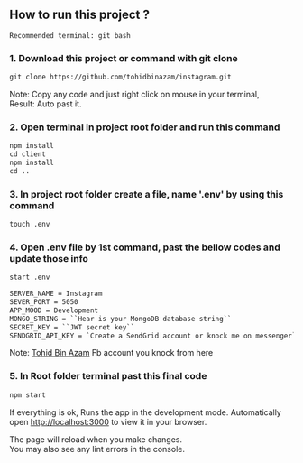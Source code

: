## How to run this project ?

`Recommended terminal: git bash`

### 1. Download this project or command with git clone
```html
git clone https://github.com/tohidbinazam/instagram.git
```
Note: Copy any code and just right click on mouse in your terminal,  
Result: Auto past it.

### 2. Open terminal in project root folder and run this command
```html
npm install
cd client
npm install
cd ..
```

### 3. In project root folder create a file, name '.env' by using this command
```html
touch .env
 ```

### 4. Open .env file by 1st command, past the bellow codes and update those info
```html
start .env
 ```

```html
SERVER_NAME = Instagram
SEVER_PORT = 5050
APP_MOOD = Development
MONGO_STRING = ``Hear is your MongoDB database string``
SECRET_KEY = ``JWT secret key``
SENDGRID_API_KEY = `Create a SendGrid account or knock me on messenger`
 ```
Note: [Tohid Bin Azam](https://www.facebook.com/tohidbinazam/) Fb account you knock from here

### 5. In Root folder terminal past this final code
```html
npm start
 ```

If everything is ok,
Runs the app in the development mode. Automatically open [http://localhost:3000](http://localhost:3000) to view it in your browser.

The page will reload when you make changes.\
You may also see any lint errors in the console.


